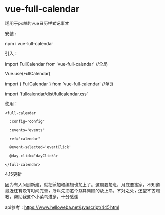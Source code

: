 # vue-full-calendar
适用于pc端的vue日历样式记事本

安装 :

npm i vue-full-calendar



引入：

import FullCalendar from 'vue-full-calendar' //全局

Vue.use(FullCalendar)



import { FullCalendar } from 'vue-full-calendar' //单页

import 'fullcalendar/dist/fullcalendar.css'



使用：



    <full-calendar  
    
      :config="config" 
 
      :events="events"
    
      ref="calendar" 
    
      @event-selected='eventClick' 
    
      @day-click="dayClick">
    
    </full-calendar>    





4.15更新

因为有人问到新建，就把添加和编辑也加上了。这周要加班，月底要搬家，不知道最近还有没有时间完善，所以先把这个及其简陋的放上来。不对之处，还望不吝赐教，帮助我这个小菜鸟进步，十分感谢


api参考：https://www.helloweba.net/javascript/445.html


